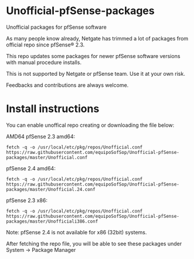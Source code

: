# Unofficial-pfSense-packages
Unofficial packages for pfSense software

As many people know already, Netgate has trimmed a lot of packages from official repo since pfSense® 2.3. 

This repo updates some packages for newer pfSense software versions with manual procedure installs.

This is not supported by Netgate or pfSense team. Use it at your own risk.

Feedbacks and contributions are always welcome.

# Install instructions

You can enable unoffical repo creating or downloading the file below:

AMD64
pfSense 2.3 amd64:

```fetch -q -o /usr/local/etc/pkg/repos/Unofficial.conf https://raw.githubusercontent.com/equipoSofSop/Unofficial-pfSense-packages/master/Unofficial.conf```

pfSense 2.4 amd64:

```fetch -q -o /usr/local/etc/pkg/repos/Unofficial.conf https://raw.githubusercontent.com/equipoSofSop/Unofficial-pfSense-packages/master/Unofficial.24.conf```


pfSense 2.3 x86:

```fetch -q -o /usr/local/etc/pkg/repos/Unofficial.conf https://raw.githubusercontent.com/equipoSofSop/Unofficial-pfSense-packages/master/Unofficiali386.conf```

Note: pfSense 2.4 is not available for x86 (32bit) systems.

After fetching the repo file, you will be able to see these packages under System -> Package Manager
